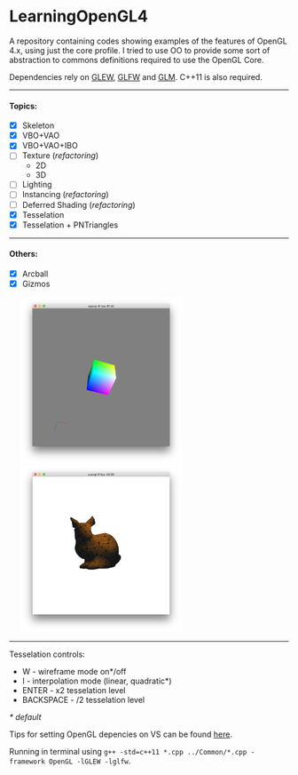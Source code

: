 # LearningOpenGL4

A repository containing codes showing examples of the features of OpenGL 4.x, using just the core profile.
I tried to use OO to provide some sort of abstraction to commons definitions required to use the OpenGL Core.

Dependencies rely on [GLEW](http://glew.sourceforge.net/), [GLFW](http://www.glfw.org/) and [GLM](http://glm.g-truc.net/). C++11 is also required.

---
#### Topics:
- [x] Skeleton 
- [x] VBO+VAO
- [x] VBO+VAO+IBO 
- [ ] Texture (*refactoring*)
  - 2D
  - 3D
- [ ] Lighting
- [ ] Instancing (*refactoring*)
- [ ] Deferred Shading (*refactoring*)
- [x] Tesselation
- [x] Tesselation + PNTriangles

---
#### Others:
- [x] Arcball
- [x] Gizmos

<img src="https://github.com/paulaceccon/LearningOpenGL4/blob/master/Screenshots/Arcball.png" height="300px" hspace="20"> <img src="https://github.com/paulaceccon/LearningOpenGL4/blob/master/Screenshots/Tesselation.png" height="300px" hspace="20">
  
---  
  Tesselation controls:
  * W - wireframe mode on*/off
  * I - interpolation mode (linear, quadratic*)
  * ENTER - x2 tesselation level
  * BACKSPACE - /2 tesselation level
  
_*_ *default*

Tips for setting OpenGL depencies on VS can be found [here](http://www.41post.com/5178/programming/opengl-configuring-glfw-and-glew-in-visual-cplusplus-express).

Running in terminal using `g++ -std=c++11 *.cpp ../Common/*.cpp -framework OpenGL -lGLEW -lglfw`.
